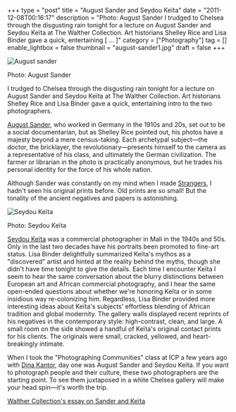 +++
type = "post"
title = "August Sander and Seydou Keïta"
date = "2011-12-08T00:16:17"
description = "Photo: August Sander I trudged to Chelsea through the disgusting rain tonight for a lecture on August Sander&#160;and Seydou Ke&#239;ta at The Walther Collection. Art historians Shelley Rice and Lisa Binder gave a quick, entertaining [ ... ]"
category = ["Photography"]
tag = []
enable_lightbox = false
thumbnail = "august-sander1.jpg"
draft = false
+++

<p><img style="display:block; margin-left:auto; margin-right:auto;" src="august-sander1.jpg" title="August sander" /></p>
<p>Photo: August Sander</p>
<p>I trudged to Chelsea through the disgusting rain tonight for a lecture
on August Sander and Seydou Keïta at The Walther Collection. Art
historians Shelley Rice and Lisa Binder gave a quick, entertaining intro
to the two photographers.</p>
<p><a href="http://www.getty.edu/art/exhibitions/sander/">August Sander</a>, who
worked in Germany in the 1910s and 20s, set out to be a social
documentarian, but as Shelley Rice pointed out, his photos have a
majesty beyond a mere census-taking. Each archetypal subject—the doctor,
the bricklayer, the revolutionary—presents himself to the camera as a
representative of his class, and ultimately the German civilization. The
farmer or librarian in the photo is practically anonymous, but he trades
his personal identity for the force of his whole nation.</p>
<p>Although Sander was constantly on my mind when I made
<a href="http://www.flickr.com/photos/emptysquare/sets/72157627172320196/">Strangers</a>,
I hadn't seen his original prints before. Old prints are so small! But
the tonality of the ancient negatives and papers is astonishing.</p>
<p><img style="display:block; margin-left:auto; margin-right:auto;" src="seydou-keita2.jpg" title="Seydou Keïta" /></p>
<p>Photo: Seydou Keïta</p>
<p><a href="http://www.seydoukeitaphotographer.com/">Seydou Keïta</a> was a commercial
photographer in Mali in the 1940s and 50s. Only in the last two decades
have his portraits been promoted to fine-art status. Lisa Binder
delightfully summarized Keïta's mythos as a "discovered" artist and
hinted at the reality behind the myths, though she didn't have time
tonight to give the details. Each time I encounter Keïta I seem to hear
the same conversation about the blurry distinctions between European art
and African commercial photography, and I hear the same open-ended
questions about whether we're honoring Keïta or in some insidious way
re-colonizing him. Regardless, Lisa Binder provided more interesting
ideas about Keïta's subjects' effortless blending of African tradition
and global modernity. The gallery walls displayed recent reprints of his
negatives in the contemporary style: high-contrast, clean, and large. A
small room on the side showed a handful of Keïta's original contact
prints for his clients. The originals were small, cracked, yellowed, and
heart-breakingly intimate.</p>
<p>When I took the "Photographing Communities" class at ICP a few years ago
with <a href="http://www.dinakantor.com/">Dina Kantor</a>, day one was August
Sander and Seydou Keïta. If you want to photograph people and their
culture, these two photographers are the starting point. To see them
juxtaposed in a white Chelsea gallery will make your head spin—it's
worth the trip.</p>
<p><a href="http://walthercollection.com/displayEssay.php">Walther Collection's essay on Sander and
Keïta</a></p>
